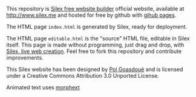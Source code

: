 This repository is [Silex free website builder](http://www.silex.me) official website, available at http://www.silex.me and hosted for free by github with [gihub pages](https://pages.github.com/).

The HTML page ```index.html``` is generated by Silex, ready for deployment.

The HTML page ```editable.html``` is the "source" HTML file, editable in Silex itself. This page is made without programming, just drag and drop, with [Silex, live web creation](http://www.silex.me/). Feel free to fork this repository and contribute improvements.

This Silex website has been designed by [Pol Goasdoué](http://www.superwup.me) and is licensed under a Creative Commons Attribution 3.0 Unported License.

Animated text uses [morphext](http://morphext.fyianlai.com/)
